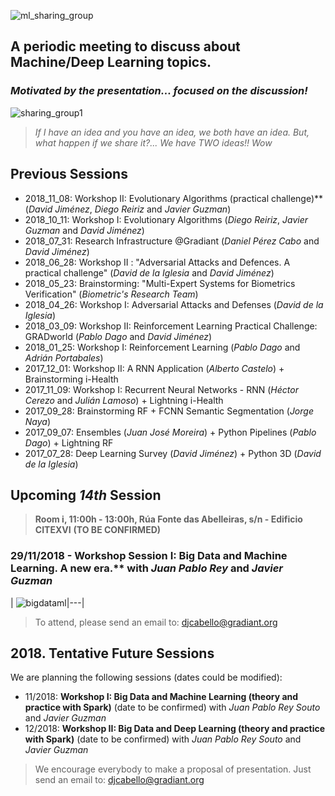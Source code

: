 ![ml_sharing_group](https://user-images.githubusercontent.com/30496090/37024691-ddf45440-2129-11e8-96f6-eca21a083b0e.png)

## A periodic meeting to discuss about Machine/Deep Learning topics. 
### *Motivated by the presentation... focused on the discussion!*
![sharing_group1](https://user-images.githubusercontent.com/30496090/31537549-e4db5ada-b002-11e7-9385-3dc08004c3e0.jpg)
> *If I have an idea and you have an idea, we both have an idea. But, what happen if we share it?... 
> We have TWO ideas!! Wow*

## Previous Sessions
* 2018_11_08: Workshop II: Evolutionary Algorithms (practical challenge)** (*David Jiménez*, *Diego Reiriz* and *Javier Guzman*)
* 2018_10_11: Workshop I: Evolutionary Algorithms (*Diego Reiriz*, *Javier Guzman* and *David Jiménez*)
* 2018_07_31: Research Infrastructure @Gradiant (*Daniel Pérez Cabo* and *David Jiménez*)
* 2018_06_28: Workshop II : "Adversarial Attacks and Defences. A practical challenge" (*David de la Iglesia* and *David Jiménez*)
* 2018_05_23: Brainstorming: "Multi-Expert Systems for Biometrics Verification" (*Biometric's Research Team*)
* 2018_04_26: Workshop I: Adversarial Attacks and Defenses (*David de la Iglesia*)
* 2018_03_09: Workshop II: Reinforcement Learning Practical Challenge: GRADworld (*Pablo Dago* and *David Jiménez*)
* 2018_01_25: Workshop I: Reinforcement Learning (*Pablo Dago* and *Adrián Portabales*)
* 2017_12_01: Workshop II: A RNN Application (*Alberto Castelo*) + Brainstorming i-Health
* 2017_11_09: Workshop I: Recurrent Neural Networks - RNN (*Héctor Cerezo* and *Julián Lamoso*) + Lightning i-Health
* 2017_09_28: Brainstorming RF + FCNN Semantic Segmentation (*Jorge Naya*)
* 2017_09_07: Ensembles (*Juan José Moreira*) + Python Pipelines (*Pablo Dago*) + Lightning RF 
* 2017_07_28: Deep Learning Survey (*David Jiménez*) + Python 3D (*David de la Iglesia*)

## Upcoming ***14th*** Session
> **Room i, 11:00h - 13:00h, Rúa Fonte das Abelleiras, s/n - Edificio CITEXVI** **(TO BE CONFIRMED)**
### 29/11/2018 - Workshop Session I: Big Data and Machine Learning. A new era.** with *Juan Pablo Rey* and *Javier Guzman*

| ![bigdataml](https://user-images.githubusercontent.com/30496090/48253652-1d76db00-e408-11e8-9648-d0ab66ab62b7.jpg)|---|
> 

> To attend, please send an email to: 
> djcabello@gradiant.org


## 2018. Tentative Future Sessions
We are planning the following sessions (dates could be modified):

* 11/2018: **Workshop I: Big Data and Machine Learning (theory and practice with Spark)** (date to be confirmed) with *Juan Pablo Rey Souto* and *Javier Guzman*
* 12/2018: **Workshop II: Big Data and Deep Learning (theory and practice with Spark)** (date to be confirmed) with *Juan Pablo Rey Souto* and *Javier Guzman*

> We encourage everybody to make a proposal of presentation. 
> Just send an email to: djcabello@gradiant.org
